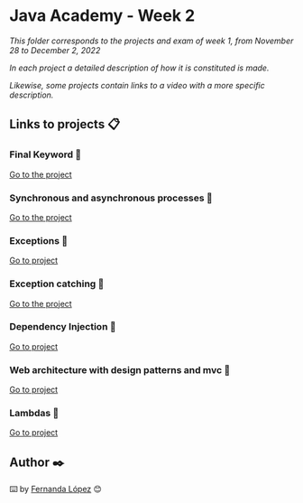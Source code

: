 # Java Academy - Week 2

_This folder corresponds to the projects and exam of week 1, from November 28 to December 2, 2022_

_In each project a detailed description of how it is constituted is made._

_Likewise, some projects contain links to a video with a more specific description._

## Links to projects 📋

### Final Keyword 🚀
[Go to the project](https://github.com/MaFernandaLopeZ/academiaXideralNov2022/tree/main/Semana%202/Final)

### Synchronous and asynchronous processes 🚀
[Go to the project](https://github.com/MaFernandaLopeZ/academiaXideralNov2022/tree/main/Semana%202/Sincronos%20y%20Asincronos)

### Exceptions 🚀
[Go to project](https://github.com/MaFernandaLopeZ/academiaXideralNov2022/tree/main/Semana%202/Excepciones)

### Exception catching 🚀
[Go to the project](https://github.com/MaFernandaLopeZ/academiaXideralNov2022/tree/main/Semana%202/Captura%20de%20Excepciones)

### Dependency Injection 🚀
[Go to project](https://github.com/MaFernandaLopeZ/academiaXideralNov2022/tree/main/Semana%202/Inyeccion%20de%20dependencias)

### Web architecture with design patterns and mvc 🚀
[Go to project](https://github.com/MaFernandaLopeZ/academiaXideralNov2022/tree/main/Semana%202/Arquitectura%20web)

### Lambdas 🚀
[Go to project](https://github.com/MaFernandaLopeZ/academiaXideralNov2022/tree/main/Semana%202/Lamdas)

## Author ✒️
⌨️ by [Fernanda López](https://www.linkedin.com/in/mafernandalopezzarate/) 😊